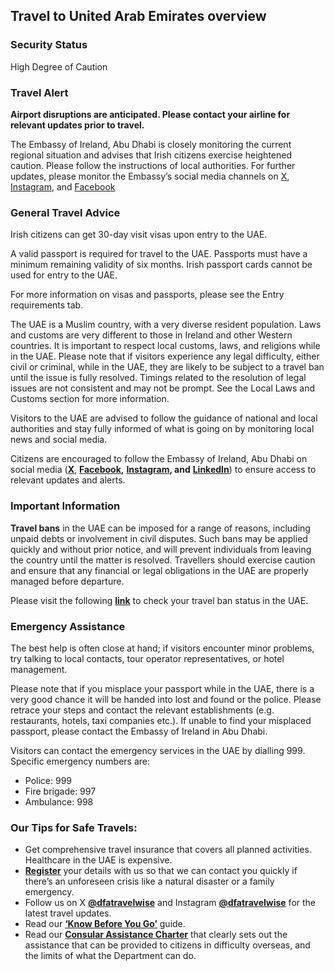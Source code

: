 ## Travel to United Arab Emirates overview

### **Security Status**

High Degree of Caution

### **Travel Alert**

**Airport disruptions are anticipated. Please contact your airline for relevant updates prior to travel.**

The Embassy of Ireland, Abu Dhabi is closely monitoring the current regional situation and advises that Irish citizens exercise heightened caution. Please follow the instructions of local authorities. For further updates, please monitor the Embassy’s social media channels on [X](https://x.com/IrelandEmbUAE), [Instagram](https://www.instagram.com/irelandembuae?igsh=bnRnYjQ0Mmt4OG50), and [Facebook](https://www.facebook.com/share/1Aek6yo4tR/?mibextid=wwXIfr)

### **General Travel Advice**

Irish citizens can get 30-day visit visas upon entry to the UAE.

A valid passport is required for travel to the UAE. Passports must have a minimum remaining validity of six months. Irish passport cards cannot be used for entry to the UAE.

For more information on visas and passports, please see the Entry requirements tab.

The UAE is a Muslim country, with a very diverse resident population. Laws and customs are very different to those in Ireland and other Western countries. It is important to respect local customs, laws, and religions while in the UAE. Please note that if visitors experience any legal difficulty, either civil or criminal, while in the UAE, they are likely to be subject to a travel ban until the issue is fully resolved. Timings related to the resolution of legal issues are not consistent and may not be prompt. See the Local Laws and Customs section for more information.

Visitors to the UAE are advised to follow the guidance of national and local authorities and stay fully informed of what is going on by monitoring local news and social media.

Citizens are encouraged to follow the Embassy of Ireland, Abu Dhabi on social media ([**X**](https://x.com/IrelandEmbUAE), [**Facebook**](https://www.facebook.com/IrelandEmbUAE/)**,** [**Instagram**](https://www.google.ie/url?sa=t&rct=j&q=&esrc=s&source=web&cd=&ved=2ahUKEwiU7NrMpM2LAxUTQUEAHV2POlgQFnoECAoQAQ&url=https%3A%2F%2Fwww.instagram.com%2Firelandembuae%2F%3Fhl%3Den&usg=AOvVaw3lH1PDscX4yD-bMNp6pdBp&opi=89978449)**, and** [**LinkedIn**](https://www.linkedin.com/company/embassy-of-ireland-abu-dhabi?originalSubdomain=ae)) to ensure access to relevant updates and alerts.

### **Important Information**

**Travel bans** in the UAE can be imposed for a range of reasons, including unpaid debts or involvement in civil disputes. Such bans may be applied quickly and without prior notice, and will prevent individuals from leaving the country until the matter is resolved. Travellers should exercise caution and ensure that any financial or legal obligations in the UAE are properly managed before departure.

Please visit the following [**link**](https://u.ae/en/information-and-services/passports-and-traveling/preliminary-checks/check-if-you-have-a-travel-ban) to check your travel ban status in the UAE.

### **Emergency Assistance**

The best help is often close at hand; if visitors encounter minor problems, try talking to local contacts, tour operator representatives, or hotel management.

Please note that if you misplace your passport while in the UAE, there is a very good chance it will be handed into lost and found or the police. Please retrace your steps and contact the relevant establishments (e.g. restaurants, hotels, taxi companies etc.). If unable to find your misplaced passport, please contact the Embassy of Ireland in Abu Dhabi.

Visitors can contact the emergency services in the UAE by dialling 999. Specific emergency numbers are:

* Police: 999
* Fire brigade: 997
* Ambulance: 998

### **Our Tips for Safe Travels:**

* Get comprehensive travel insurance that covers all planned activities. Healthcare in the UAE is expensive.
* [**Register**](https://www.ireland.ie/en/dfa/overseas-travel/citizens-registration/) your details with us so that we can contact you quickly if there’s an unforeseen crisis like a natural disaster or a family emergency.
* Follow us on X [**@dfatravelwise**](https://www.twitter.com/DFATravelWise) and Instagram [**@dfatravelwise**](https://www.instagram.com/dfatravelwise/) for the latest travel updates.
* Read our [**‘Know Before You Go’**](https://www.ireland.ie/en/dfa/overseas-travel/know-before-you-go/) guide.
* Read our [**Consular Assistance Charter**](https://www.ireland.ie/en/dfa/overseas-travel/assistance-abroad/consular-assistance-charter/) that clearly sets out the assistance that can be provided to citizens in difficulty overseas, and the limits of what the Department can do.